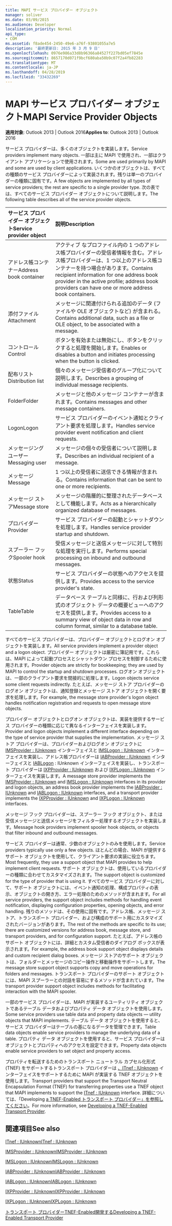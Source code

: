 ```yaml
---
title: MAPI サービス プロバイダー オブジェクト
manager: soliver
ms.date: 03/09/2015
ms.audience: Developer
localization_priority: Normal
api_type:
- COM
ms.assetid: f8ade454-2450-49e6-a76f-93801055a7e5
description: '最終更新日: 2015 年 3 月 9 日'
ms.openlocfilehash: 0976e986a33d8b96366a84527f227bd05ef7845e
ms.sourcegitcommit: 8657170d071f9bcf680aba50b9c07f2a4fb82283
ms.translationtype: MT
ms.contentlocale: ja-JP
ms.lasthandoff: 04/28/2019
ms.locfileid: "33432269"
---
```

# <a name="mapi-service-provider-objects"></a><span data-ttu-id="be049-103">MAPI サービス プロバイダー オブジェクト</span><span class="sxs-lookup"><span data-stu-id="be049-103">MAPI Service Provider Objects</span></span>

  
  
<span data-ttu-id="be049-104">**適用対象**: Outlook 2013 | Outlook 2016</span><span class="sxs-lookup"><span data-stu-id="be049-104">**Applies to**: Outlook 2013 | Outlook 2016</span></span> 
  
<span data-ttu-id="be049-105">サービス プロバイダーは、多くのオブジェクトを実装します。</span><span class="sxs-lookup"><span data-stu-id="be049-105">Service providers implement many objects.</span></span> <span data-ttu-id="be049-106">一部は主に MAPI で使用され、一部はクライアント アプリケーションで使用されます。</span><span class="sxs-lookup"><span data-stu-id="be049-106">Some are used primarily by MAPI and some are used by client applications.</span></span> <span data-ttu-id="be049-107">いくつかのオブジェクトは、すべての種類のサービス プロバイダーによって実装されます。残りは単一のプロバイダーの種類に固有です。</span><span class="sxs-lookup"><span data-stu-id="be049-107">A few objects are implemented by all types of service providers; the rest are specific to a single provider type.</span></span> <span data-ttu-id="be049-108">次の表では、すべてのサービス プロバイダー オブジェクトについて説明します。</span><span class="sxs-lookup"><span data-stu-id="be049-108">The following table describes all of the service provider objects.</span></span>
  
|<span data-ttu-id="be049-109">**サービス プロバイダー オブジェクト**</span><span class="sxs-lookup"><span data-stu-id="be049-109">**Service provider object**</span></span>|<span data-ttu-id="be049-110">**説明**</span><span class="sxs-lookup"><span data-stu-id="be049-110">**Description**</span></span>|
|:-----|:-----|
|<span data-ttu-id="be049-111">アドレス帳コンテナー</span><span class="sxs-lookup"><span data-stu-id="be049-111">Address book container</span></span>  <br/> |<span data-ttu-id="be049-112">アクティブ なプロファイル内の 1 つのアドレス帳プロバイダーの受信者情報を含む。アドレス帳プロバイダーは、1 つ以上のアドレス帳コンテナーを持つ場合があります。</span><span class="sxs-lookup"><span data-stu-id="be049-112">Contains recipient information for one address book provider in the active profile; address book providers can have one or more address book containers.</span></span>  <br/> |
|<span data-ttu-id="be049-113">添付ファイル</span><span class="sxs-lookup"><span data-stu-id="be049-113">Attachment</span></span>  <br/> |<span data-ttu-id="be049-114">メッセージに関連付けられる追加のデータ (ファイルや OLE オブジェクトなど) が含まれる。</span><span class="sxs-lookup"><span data-stu-id="be049-114">Contains additional data, such as a file or OLE object, to be associated with a message.</span></span>  <br/> |
|<span data-ttu-id="be049-115">コントロール</span><span class="sxs-lookup"><span data-stu-id="be049-115">Control</span></span>  <br/> |<span data-ttu-id="be049-116">ボタンを有効または無効にし、ボタンをクリックすると処理を開始します。</span><span class="sxs-lookup"><span data-stu-id="be049-116">Enables or disables a button and initiates processing when the button is clicked.</span></span>  <br/> |
|<span data-ttu-id="be049-117">配布リスト</span><span class="sxs-lookup"><span data-stu-id="be049-117">Distribution list</span></span>  <br/> |<span data-ttu-id="be049-118">個々のメッセージ受信者のグループ化について説明します。</span><span class="sxs-lookup"><span data-stu-id="be049-118">Describes a grouping of individual message recipients.</span></span>  <br/> |
|<span data-ttu-id="be049-119">Folder</span><span class="sxs-lookup"><span data-stu-id="be049-119">Folder</span></span>  <br/> |<span data-ttu-id="be049-120">メッセージと他のメッセージ コンテナーが含まれます。</span><span class="sxs-lookup"><span data-stu-id="be049-120">Contains messages and other message containers.</span></span>  <br/> |
|<span data-ttu-id="be049-121">Logon</span><span class="sxs-lookup"><span data-stu-id="be049-121">Logon</span></span>  <br/> |<span data-ttu-id="be049-122">サービス プロバイダーのイベント通知とクライアント要求を処理します。</span><span class="sxs-lookup"><span data-stu-id="be049-122">Handles service provider event notification and client requests.</span></span>  <br/> |
|<span data-ttu-id="be049-123">メッセージング ユーザー</span><span class="sxs-lookup"><span data-stu-id="be049-123">Messaging user</span></span>  <br/> |<span data-ttu-id="be049-124">メッセージの個々の受信者について説明します。</span><span class="sxs-lookup"><span data-stu-id="be049-124">Describes an individual recipient of a message.</span></span>  <br/> |
|<span data-ttu-id="be049-125">メッセージ</span><span class="sxs-lookup"><span data-stu-id="be049-125">Message</span></span>  <br/> |<span data-ttu-id="be049-126">1 つ以上の受信者に送信できる情報が含まれる。</span><span class="sxs-lookup"><span data-stu-id="be049-126">Contains information that can be sent to one or more recipients.</span></span>  <br/> |
|<span data-ttu-id="be049-127">メッセージ ストア</span><span class="sxs-lookup"><span data-stu-id="be049-127">Message store</span></span>  <br/> |<span data-ttu-id="be049-128">メッセージの階層的に整理されたデータベースとして機能します。</span><span class="sxs-lookup"><span data-stu-id="be049-128">Acts as a hierarchically organized database of messages.</span></span>  <br/> |
|<span data-ttu-id="be049-129">プロバイダー</span><span class="sxs-lookup"><span data-stu-id="be049-129">Provider</span></span>  <br/> |<span data-ttu-id="be049-130">サービス プロバイダーの起動とシャットダウンを処理します。</span><span class="sxs-lookup"><span data-stu-id="be049-130">Handles service provider startup and shutdown.</span></span>  <br/> |
|<span data-ttu-id="be049-131">スプーラー フック</span><span class="sxs-lookup"><span data-stu-id="be049-131">Spooler hook</span></span>  <br/> |<span data-ttu-id="be049-132">受信メッセージと送信メッセージに対して特別な処理を実行します。</span><span class="sxs-lookup"><span data-stu-id="be049-132">Performs special processing on inbound and outbound messages.</span></span>  <br/> |
|<span data-ttu-id="be049-133">状態</span><span class="sxs-lookup"><span data-stu-id="be049-133">Status</span></span>  <br/> |<span data-ttu-id="be049-134">サービス プロバイダーの状態へのアクセスを提供します。</span><span class="sxs-lookup"><span data-stu-id="be049-134">Provides access to the service provider's state.</span></span>  <br/> |
|<span data-ttu-id="be049-135">Table</span><span class="sxs-lookup"><span data-stu-id="be049-135">Table</span></span>  <br/> |<span data-ttu-id="be049-136">データベース テーブルと同様に、行および列形式のオブジェクト データの概要ビューへのアクセスを提供します。</span><span class="sxs-lookup"><span data-stu-id="be049-136">Provides access to a summary view of object data in row and column format, similar to a database table.</span></span>  <br/> |
   
<span data-ttu-id="be049-137">すべてのサービス プロバイダーは、プロバイダー オブジェクトとログオン オブジェクトを実装します。</span><span class="sxs-lookup"><span data-stu-id="be049-137">All service providers implement a provider object and a logon object.</span></span> <span data-ttu-id="be049-138">プロバイダー オブジェクトは厳密に簿記用です。これらは、MAPI によって起動プロセスとシャットダウン プロセスを制御するために使用されます。</span><span class="sxs-lookup"><span data-stu-id="be049-138">Provider objects are strictly for bookkeeping; they are used by MAPI to control the startup and shutdown processes.</span></span> <span data-ttu-id="be049-139">ログオン オブジェクトは、一部のクライアント要求を間接的に処理します。</span><span class="sxs-lookup"><span data-stu-id="be049-139">Logon objects service some client requests indirectly.</span></span> <span data-ttu-id="be049-140">たとえば、メッセージ ストア プロバイダーのログオン オブジェクトは、通知登録とメッセージ ストア オブジェクトを開く要求を処理します。</span><span class="sxs-lookup"><span data-stu-id="be049-140">For example, the message store provider's logon object handles notification registration and requests to open message store objects.</span></span> 
  
<span data-ttu-id="be049-141">プロバイダー オブジェクトとログオン オブジェクトは、実装を提供するサービス プロバイダーの種類に応じて異なるインターフェイスを実装します。</span><span class="sxs-lookup"><span data-stu-id="be049-141">Provider and logon objects implement a different interface depending on the type of service provider that supplies the implementation.</span></span> <span data-ttu-id="be049-142">メッセージ ストア プロバイダーは、プロバイダーおよびログオン オブジェクトに [IMSProvider : IUnknown](imsprovideriunknown.md) インターフェイスと [IMSLogon : IUnknown](imslogoniunknown.md) インターフェイスを実装し、アドレス帳プロバイダーは [IABProvider : IUnknown](iabprovideriunknown.md) インターフェイスと [IABLogon](iablogoniunknown.md) : IUnknown インターフェイスを実装し、トランスポート プロバイダーは [IXPProvider : IUnknown](ixpprovideriunknown.md) および [IXPLogon : IUnknown](ixplogoniunknown.md) インターフェイスを実装します。</span><span class="sxs-lookup"><span data-stu-id="be049-142">A message store provider implements the [IMSProvider : IUnknown](imsprovideriunknown.md) and [IMSLogon : IUnknown](imslogoniunknown.md) interfaces in its provider and logon objects, an address book provider implements the [IABProvider : IUnknown](iabprovideriunknown.md) and [IABLogon : IUnknown](iablogoniunknown.md) interfaces, and a transport provider implements the [IXPProvider : IUnknown](ixpprovideriunknown.md) and [IXPLogon : IUnknown](ixplogoniunknown.md) interfaces.</span></span> 
  
<span data-ttu-id="be049-143">メッセージ フック プロバイダーは、スプーラー フック オブジェクト、または受信メッセージと送信メッセージをフィルター処理するオブジェクトを実装します。</span><span class="sxs-lookup"><span data-stu-id="be049-143">Message hook providers implement spooler hook objects, or objects that filter inbound and outbound messages.</span></span>
  
<span data-ttu-id="be049-144">サービス プロバイダーは通常、少数のオブジェクトのみを使用します。</span><span class="sxs-lookup"><span data-stu-id="be049-144">Service providers typically use only a few objects.</span></span> <span data-ttu-id="be049-145">ほとんどの場合、MAPI が提供するサポート オブジェクトを使用して、クライアント要求の実装に役立ちます。</span><span class="sxs-lookup"><span data-stu-id="be049-145">Most frequently, they use a support object that MAPI provides to help implement client requests.</span></span> <span data-ttu-id="be049-146">サポート オブジェクトは、使用しているプロバイダーの種類に合わせてカスタマイズされます。</span><span class="sxs-lookup"><span data-stu-id="be049-146">The support object is customized for the type of provider that is using it.</span></span> <span data-ttu-id="be049-147">すべてのサービス プロバイダーに対して、サポート オブジェクトには、イベント通知の処理、構成プロパティの表示、オブジェクトの開き方、エラー処理のためのメソッドが含まれます。</span><span class="sxs-lookup"><span data-stu-id="be049-147">For all service providers, the support object includes methods for handling event notification, displaying configuration properties, opening objects, and error handling.</span></span> <span data-ttu-id="be049-148">残りのメソッドは、その使用に固有です。アドレス帳、メッセージ ストア、トランスポート プロバイダー、および構成のサポート用にカスタマイズされたバージョンがあります。</span><span class="sxs-lookup"><span data-stu-id="be049-148">The rest of the methods are specific to its use; there are customized versions for address book, message store, and transport providers, and for configuration support.</span></span> <span data-ttu-id="be049-149">たとえば、アドレス帳のサポート オブジェクトには、詳細とカスタム受信者のダイアログ ボックスが表示されます。</span><span class="sxs-lookup"><span data-stu-id="be049-149">For example, the address book support object displays details and custom recipient dialog boxes.</span></span> <span data-ttu-id="be049-150">メッセージ ストアのサポート オブジェクトは、フォルダーとメッセージのコピー操作と移動操作をサポートします。</span><span class="sxs-lookup"><span data-stu-id="be049-150">The message store support object supports copy and move operations for folders and messages.</span></span> <span data-ttu-id="be049-151">トランスポート プロバイダーのサポート オブジェクトには、MAPI スプーラーとの対話を容易にするメソッドが含まれています。</span><span class="sxs-lookup"><span data-stu-id="be049-151">The transport provider support object includes methods for facilitating interaction with the MAPI spooler.</span></span> 
  
<span data-ttu-id="be049-152">一部のサービス プロバイダーは、MAPI が実装するユーティリティ オブジェクトであるテーブル データおよびプロパティ データ オブジェクトを使用します。</span><span class="sxs-lookup"><span data-stu-id="be049-152">Some service providers use table data and property data objects — utility objects that MAPI implements.</span></span> <span data-ttu-id="be049-153">テーブル データ オブジェクトを使用すると、サービス プロバイダーはテーブルの基になるデータを管理できます。</span><span class="sxs-lookup"><span data-stu-id="be049-153">Table data objects enable service providers to manage the underlying data of a table.</span></span> <span data-ttu-id="be049-154">プロパティ データ オブジェクトを使用すると、サービス プロバイダーはオブジェクトとプロパティへのアクセスを設定できます。</span><span class="sxs-lookup"><span data-stu-id="be049-154">Property data objects enable service providers to set object and property access.</span></span> 
  
<span data-ttu-id="be049-155">プロパティを転送するためのトランスポート ニュートラル カプセル化形式 (TNEF) をサポートするトランスポート プロバイダーは [、ITnef : IUnknown](itnefiunknown.md) インターフェイスをサポートするために MAPI が実装する TNEF オブジェクトを使用します。</span><span class="sxs-lookup"><span data-stu-id="be049-155">Transport providers that support the Transport Neutral Encapsulation Format (TNEF) for transferring properties use a TNEF object that MAPI implements to support the [ITnef : IUnknown](itnefiunknown.md) interface.</span></span> <span data-ttu-id="be049-156">詳細については、「Developing [a TNEF-Enabled トランスポート プロバイダー」を参照してください](developing-a-tnef-enabled-transport-provider.md)。</span><span class="sxs-lookup"><span data-stu-id="be049-156">For more information, see [Developing a TNEF-Enabled Transport Provider](developing-a-tnef-enabled-transport-provider.md).</span></span> 
  
## <a name="see-also"></a><span data-ttu-id="be049-157">関連項目</span><span class="sxs-lookup"><span data-stu-id="be049-157">See also</span></span>



[<span data-ttu-id="be049-158">ITnef : IUnknown</span><span class="sxs-lookup"><span data-stu-id="be049-158">ITnef : IUnknown</span></span>](itnefiunknown.md)
  
[<span data-ttu-id="be049-159">IMSProvider : IUnknown</span><span class="sxs-lookup"><span data-stu-id="be049-159">IMSProvider : IUnknown</span></span>](imsprovideriunknown.md)
  
[<span data-ttu-id="be049-160">IMSLogon : IUnknown</span><span class="sxs-lookup"><span data-stu-id="be049-160">IMSLogon : IUnknown</span></span>](imslogoniunknown.md)
  
[<span data-ttu-id="be049-161">IABProvider : IUnknown</span><span class="sxs-lookup"><span data-stu-id="be049-161">IABProvider : IUnknown</span></span>](iabprovideriunknown.md)
  
[<span data-ttu-id="be049-162">IABLogon : IUnknown</span><span class="sxs-lookup"><span data-stu-id="be049-162">IABLogon : IUnknown</span></span>](iablogoniunknown.md)
  
[<span data-ttu-id="be049-163">IXPProvider : IUnknown</span><span class="sxs-lookup"><span data-stu-id="be049-163">IXPProvider : IUnknown</span></span>](ixpprovideriunknown.md)
  
[<span data-ttu-id="be049-164">IXPLogon : IUnknown</span><span class="sxs-lookup"><span data-stu-id="be049-164">IXPLogon : IUnknown</span></span>](ixplogoniunknown.md)


[<span data-ttu-id="be049-165">トランスポート プロバイダーTNEF-Enabled開発する</span><span class="sxs-lookup"><span data-stu-id="be049-165">Developing a TNEF-Enabled Transport Provider</span></span>](developing-a-tnef-enabled-transport-provider.md)

